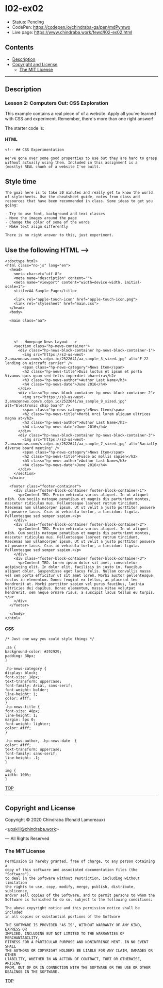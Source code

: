 # l02-ex02

-  Status: Pending
-  CodePen: <https://codepen.io/chindraba-ga/pen/mdPymwo>
-  Live page: <https://www.chindraba.work/fewd/l02-ex02.html>

## Contents

-  [Description](#description)
-  [Copyright and License](#copyright-and-license)
   -  [The MIT License](#the-mit-license)

---
## Description

### Lesson 2: Computers Out: CSS Exploration

This example contains a real piece of of a website. Apply all you've learned
with CSS and experiment. Remember, there's more than one right answer!

The starter code is:

#### HTML

    <!-- ## CSS Experimentation

    We've gone over some good properties to use but they are hard to grasp without actually using them. Included in this assignment is a  (mostly) REAL chunk of a website I've built.

## Style time

    The goal here is to take 30 minutes and really get to know the world of stylesheets. Use the cheatsheet guide, notes from class and resources that have been recommended in class. Some ideas to get you going:

    - Try to use font, background and text classes
    - Move the images around the page
    - Change the color of some of the words
    - Make text align differently

    There is no right answer to this, just experiment.

## Use the following HTML  -->

    <!doctype html>
    <html class="no-js" lang="en">
      <head>
        <meta charset="utf-8">
        <meta name="description" content="">
        <meta name="viewport" content="width=device-width, initial-scale=1">
        <title>AA Sample Page</title>

        <link rel="apple-touch-icon" href="apple-touch-icon.png">
        <link rel="stylesheet" href="main.css">
      </head>
      <body>

      <main class="aa">


        

        <!-- Homepage News Layout -->
        <section class="hp-news-container">
          <div class="hp-news-block-container hp-news-block-container-1">
            <img src="https://s3-us-west-2.amazonaws.com/s.cdpn.io/2522641/aa_sample_3_sized.jpg" alt="F-22 landing on aircraft carrier" />
            <span class="hp-news-category">News Item</span>
            <h2 class="hp-news-title">Duis luctus et ipsum et porta Vivamus quis quam sed felis imperdiet pharetra</h2>
            <h3 class="hp-news-author">Author Last Name</h3>
            <h4 class="hp-news-date">June 2016</h4>
          </div>
          <div class="hp-news-block-container hp-news-block-container-2">
            <img src="https://s3-us-west-2.amazonaws.com/s.cdpn.io/2522641/aa_sample_9_sized.jpg" alt="Electronic chip board" />
            <span class="hp-news-category">News Item</span>
            <h2 class="hp-news-title">Morbi orci lorem aliquam ultrices magna at</h2>
            <h3 class="hp-news-author">Author Last Name</h3>
            <h4 class="hp-news-date">June 2016</h4>
          </div>
          <div class="hp-news-block-container hp-news-block-container-3">
            <img src="https://s3-us-west-2.amazonaws.com/s.cdpn.io/2522641/aa_sample_7_sized.jpg" alt="Racially diverse board meeting" />
            <span class="hp-news-category">News Item</span>
            <h2 class="hp-news-title">Fusce ac mollis sapien</h2>
            <h3 class="hp-news-author">Author Last Name</h3>
            <h4 class="hp-news-date">June 2016</h4>
          </div>
        </section>
      </main>

      <footer class="footer-container">
        <div class="footer-block-container footer-block-container-1">
          <p>Content TBD. Proin vehicula varius aliquet. In ut aliquet nibh. Cum sociis natoque penatibus et magnis dis parturient montes, nascetur ridiculus mus. Pellentesque laoreet rutrum tincidunt. Maecenas non ullamcorper ipsum. Ut ut velit a justo porttitor posuere ut posuere lacus. Cras id vehicula tortor, a tincidunt ligula. Pellentesque sed semper sapien.</p>
        </div>
        <div class="footer-block-container footer-block-container-2">
          <p>Content TBD. Proin vehicula varius aliquet. In ut aliquet nibh. Cum sociis natoque penatibus et magnis dis parturient montes, nascetur ridiculus mus. Pellentesque laoreet rutrum tincidunt. Maecenas non ullamcorper ipsum. Ut ut velit a justo porttitor posuere ut posuere lacus. Cras id vehicula tortor, a tincidunt ligula. Pellentesque sed semper sapien.</p>
        </div>
        <div class="footer-block-container footer-block-container-3">
          <p>Content TBD. Lorem ipsum dolor sit amet, consectetur adipiscing elit. In dolor elit, facilisis in justo in, faucibus aliquet dolor. Suspendisse eget lacus felis. Nullam convallis massa vel sem porta efficitur ut sit amet lorem. Morbi auctor pellentesque lectus in elementum. Donec feugiat ex tellus, ac placerat leo hendrerit at. Morbi porttitor sapien vel purus faucibus, lacinia ultricies dui dapibus. Donec elementum, massa vitae volutpat hendrerit, sem neque ornare risus, a suscipit lacus tellus eu turpis.</p>
        </div>
      </footer>

      </body>
    </html>

#### CSS

    /* Just one way you could style things */

    .aa {
    background-color: #292929;
    padding: 30px;
    }

    .hp-news-category {
    display: block;
    font-size: 18px;
    text-transform: uppercase;
    font-family: Arial, sans-serif;
    font-weight: bolder;
    line-height: 1;
    color: #fff;
    }
    .hp-news-title {
    font-size: 48px;
    line-height: 1;
    margin: 5px 0;
    font-weight: lighter;
    color: #fff;
    }

    .hp-news-author, .hp-news-date  {
    color: #fff;
    text-transform: uppercase;
    font-family: sans-serif;
    line-height: .1;
    }

    img {
    width: 100%;
    }

[TOP](#contents)

---
## Copyright and License

Copyright © 2020  Chindraba (Ronald Lamoreaux)

<[upskill@chindraba.work](mailto:upskill@chindraba.work?subject='l02-ex02')>

— All Rights Reserved

### The MIT License
    
    Permission is hereby granted, free of charge, to any person obtaining a
    copy of this software and associated documentation files (the "Software"),
    to deal in the Software without restriction, including without limitation
    the rights to use, copy, modify, merge, publish, distribute, sublicense,
    and/or sell copies of the Software, and to permit persons to whom the
    Software is furnished to do so, subject to the following conditions:

    The above copyright notice and this permission notice shall be included
    in all copies or substantial portions of the Software

    THE SOFTWARE IS PROVIDED "AS IS", WITHOUT WARRANTY OF ANY KIND, EXPRESS OR
    IMPLIED, INCLUDING BUT NOT LIMITED TO THE WARRANTIES OF MERCHANTABILITY,
    FITNESS FOR A PARTICULAR PURPOSE AND NONINFRINGE MENT. IN NO EVENT SHALL
    THE AUTHORS OR COPYRIGHT HOLDERS BE LIABLE FOR ANY CLAIM, DAMAGES OR OTHER
    LIABILITY, WHETHER IN AN ACTION OF CONTRACT, TORT OR OTHERWISE, ARISING
    FROM, OUT OF OR IN CONNECTION WITH THE SOFTWARE OR THE USE OR OTHER
    DEALINGS IN THE SOFTWARE.

[TOP](#contents)
